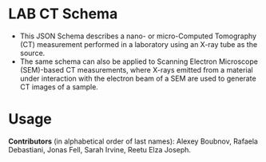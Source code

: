 # LAB CT Schema
- This JSON Schema describes a nano- or micro-Computed Tomography (CT) measurement performed in a laboratory using an X-ray tube as the source.  
- The same schema can also be applied to Scanning Electron Microscope (SEM)-based CT measurements, where X-rays emitted from a material under interaction with the electron beam of a SEM are used to generate CT images of a sample.  

# Usage

**Contributors** (in alphabetical order of last names): Alexey Boubnov, Rafaela Debastiani, Jonas Fell, Sarah Irvine, Reetu Elza Joseph.
